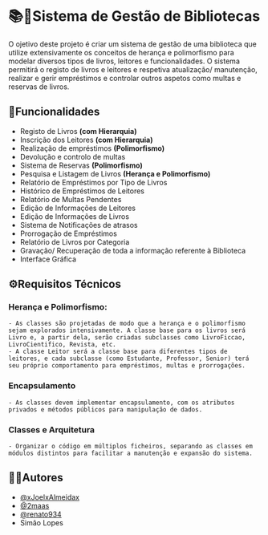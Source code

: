 
# 📚📖Sistema de Gestão de Bibliotecas

O ojetivo deste projeto é criar um sistema de gestão de uma biblioteca que utilize extensivamente os conceitos de herança e polimorfismo para modelar diversos tipos de livros, leitores e funcionalidades. O sistema permitirá o registo de livros e leitores e respetiva atualização/ manutenção, realizar e gerir empréstimos e controlar outros aspetos como multas e reservas de livros.


## 💫Funcionalidades

- Registo de Livros **(com Hierarquia)**
- Inscrição dos Leitores **(com Hierarquia)**
- Realização de empréstimos **(Polimorfismo)**
- Devolução e controlo de multas
- Sistema de Reservas **(Polimorfismo)**
- Pesquisa e Listagem de Livros **(Herança e Polimorfismo)**
- Relatório de Empréstimos por Tipo de Livros
- Histórico de Empréstimos de Leitores
- Relatório de Multas Pendentes
- Edição de Informações de Leitores
- Edição de Informações de Livros
- Sistema de Notificações de atrasos
- Prorrogação de Empréstimos
- Relatório de Livros por Categoria
- Gravação/ Recuperação de toda a informação referente à Biblioteca
- Interface Gráfica


## ⚙️Requisitos Técnicos

### **Herança e Polimorfismo:**

    - As classes são projetadas de modo que a herança e o polimorfismo sejam explorados intensivamente. A classe base para os livros será Livro e, a partir dela, serão criadas subclasses como LivroFiccao, LivroCientifico, Revista, etc.
    - A classe Leitor será a classe base para diferentes tipos de leitores, e cada subclasse (como Estudante, Professor, Senior) terá seu próprio comportamento para empréstimos, multas e prorrogações.
### **Encapsulamento**

    - As classes devem implementar encapsulamento, com os atributos privados e métodos públicos para manipulação de dados.
### **Classes e Arquitetura**
    
    - Organizar o código em múltiplos ficheiros, separando as classes em módulos distintos para facilitar a manutenção e expansão do sistema.

## 👨‍💻Autores

- [@xJoelxAlmeidax](https://github.com/xJoelxAlmeidax)
- [@2maas](https://www.github.com/2maas)
- [@renato934](https://www.github.com/renato934)
- Simão Lopes
